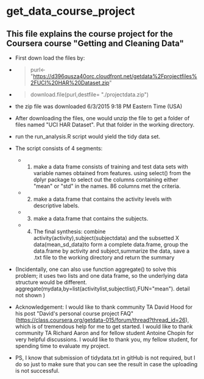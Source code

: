 # get_data_course_project

## This file explains the course project for the Coursera course "Getting and Cleaning Data"
* First down load the files by: 
* > purl<-"https://d396qusza40orc.cloudfront.net/getdata%2Fprojectfiles%2FUCI%20HAR%20Dataset.zip"
* > download.file(purl,destfile= "./projectdata.zip")
* the zip file was downloaded 6/3/2015 9:18 PM Eastern Time (USA)

* After downloading the files, one would unzip the file to get a folder of files named "UCI HAR Dataset".  Put that folder in the working directory.
* run the run_analysis.R script would yield the tidy data set.
* The script consists of 4 segments:
	* 1. make a data frame consists of training and test data sets with variable names obtained from features. using select() from the dplyr package to select out the columns containing either "mean" or "std" in the names. 86 columns met the criteria.
	* 2. make a data.frame that contains the activity levels with descriptive labels.
	* 3. make a data.frame that contains the subjects.
	* 4. The final synthesis: combine activity(activity),subject(subjectdata) and the subsetted X data(mean_sd_data)to form a complete data.frame, group the data.frame by activity and subject,summarize the data, save a .txt file to the working directory and return the summary

* (Incidentally, one can also use function aggregate() to solve this problem; it uses two lists and one data frame, so the underlying data structure would be different. aggregate(mydata,by=list(activitylist,subjectlist),FUN="mean"). detail not shown )

* Acknowledgement: I would like to thank community TA David Hood for his post "David's personal course project FAQ" (https://class.coursera.org/getdata-015/forum/thread?thread_id=26), which is of tremendous help for me to get started. I would like to thank community TA Richard Aaron and for fellow student Antoine Chopin for very helpful discussions. I would like to thank you, my fellow student, for spending time to evaluate my project.
* PS, I know that submission of tidydata.txt in gitHub is not required, but I do so just to make sure that you can see the result in case the uploading is not successful.
